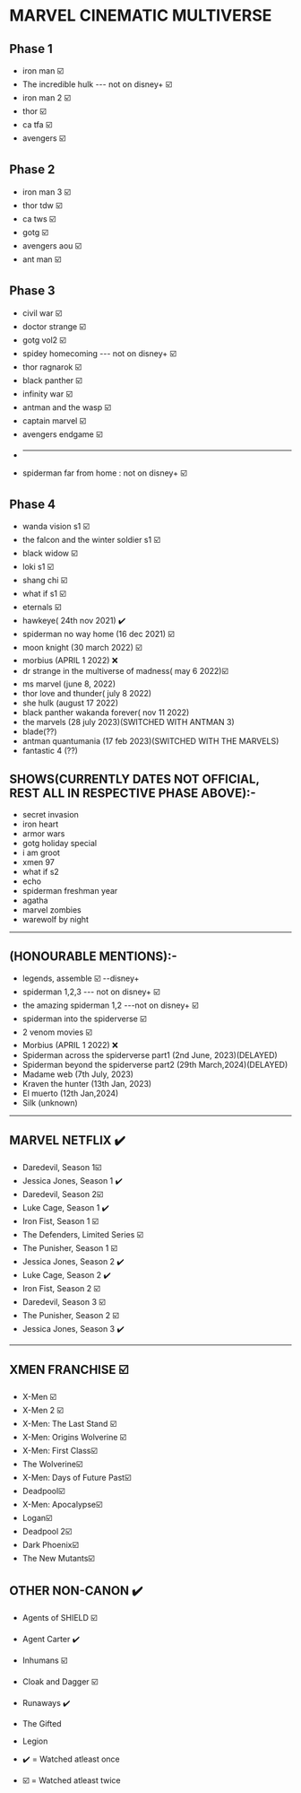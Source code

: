 # MARVEL CINEMATIC MULTIVERSE

## Phase 1
- iron man ☑️
- The incredible hulk  --- not on disney+ ☑️
- iron man 2 ☑️
- thor ☑️
- ca tfa ☑️
- avengers ☑️

## Phase 2
- iron man 3 ☑️
- thor tdw ☑️
- ca tws ☑️
- gotg ☑️
- avengers aou ☑️
- ant man ☑️

## Phase 3
- civil war ☑️
- doctor strange ☑️
- gotg vol2 ☑️
- spidey homecoming   --- not on disney+ ☑️
- thor ragnarok ☑️
- black panther ☑️
- infinity war ☑️
- antman and the wasp ☑️
- captain marvel ☑️
- avengers endgame ☑️
- <hr/>
- spiderman far from home : not on disney+ ☑️

## Phase 4
- wanda vision s1 ☑️
- the falcon and the winter soldier s1 ☑️
- black widow ☑️
- loki s1 ☑️
- shang chi ☑️
- what if s1 ☑️
- eternals ☑️ 
- hawkeye( 24th nov 2021) ✔️
- spiderman no way home (16 dec 2021) ☑️ 
- moon knight (30 march 2022) ☑️
- morbius (APRIL 1 2022) ❌
- dr strange in the multiverse of madness( may 6 2022)☑️
- ms marvel (june 8, 2022)
- thor love and thunder( july 8  2022)
- she hulk (august 17 2022)
- black panther wakanda forever( nov 11 2022)
- the marvels (28 july  2023)(SWITCHED WITH ANTMAN 3)
- blade(??)
- antman quantumania (17 feb 2023)(SWITCHED WITH THE MARVELS)
- fantastic 4 (??)

## SHOWS(CURRENTLY DATES NOT OFFICIAL, REST ALL IN RESPECTIVE PHASE ABOVE):-
- secret invasion
- iron heart
- armor wars
- gotg holiday special
- i am groot
- xmen 97
- what if s2
- echo
- spiderman freshman year
- agatha 
- marvel zombies
- warewolf by night

<hr>

## (HONOURABLE MENTIONS):-
- legends, assemble ☑️ --disney+
- spiderman 1,2,3  --- not on disney+ ☑️
- the amazing spiderman 1,2  ---not on disney+ ☑️
- spiderman into the spiderverse ☑️
- 2 venom movies ☑️
- Morbius (APRIL 1 2022) ❌
- Spiderman across the spiderverse part1 (2nd June, 2023)(DELAYED)
- Spiderman beyond the spiderverse part2 (29th March,2024)(DELAYED)
- Madame web (7th July, 2023)
- Kraven the hunter (13th Jan, 2023)
- El muerto (12th Jan,2024)
- Silk (unknown)

<hr>

## MARVEL NETFLIX ✔️
- Daredevil, Season 1☑️
- Jessica Jones, Season 1 ✔️
- Daredevil, Season 2☑️
- Luke Cage, Season 1 ✔️
- Iron Fist, Season 1 ☑️
- The Defenders, Limited Series ☑️
- The Punisher, Season 1 ☑️
- Jessica Jones, Season 2 ✔️
- Luke Cage, Season 2 ✔️
- Iron Fist, Season 2 ☑️
- Daredevil, Season 3 ☑️
- The Punisher, Season 2 ☑️
- Jessica Jones, Season 3 ✔️

<hr>

## XMEN FRANCHISE ☑️
- X-Men ☑️
- X-Men 2 ☑️
- X-Men: The Last Stand ☑️
- X-Men: Origins Wolverine ☑️
- X-Men: First Class☑️
- The Wolverine☑️
- X-Men: Days of Future Past☑️
- Deadpool☑️
- X-Men: Apocalypse☑️
- Logan☑️
- Deadpool 2☑️
- Dark Phoenix☑️
- The New Mutants☑️

## OTHER NON-CANON ✔️
- Agents of SHIELD ☑️
- Agent Carter ✔️
- Inhumans ☑️
- Cloak and Dagger ☑️
- Runaways ✔️
- The Gifted 
- Legion


- ✔️ = Watched atleast once
- ☑️ = Watched atleast twice

